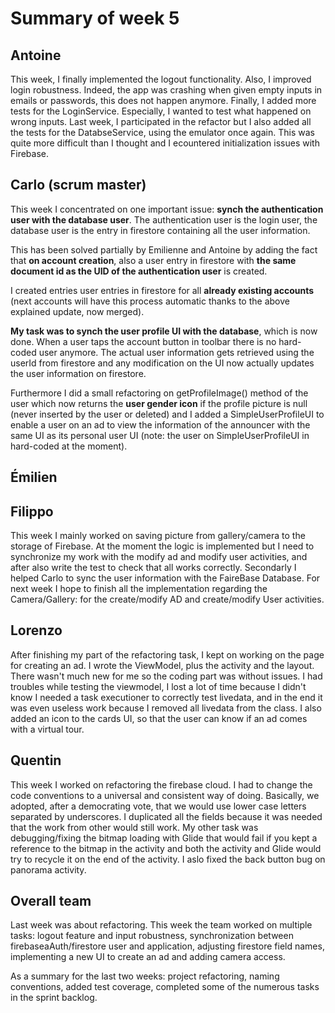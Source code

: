# Summary of week 5


## Antoine

This week, I finally implemented the logout functionality. Also, I improved login robustness. Indeed, the app was crashing when given empty inputs in emails or passwords, this does not happen anymore. Finally, I added more tests for the LoginService. Especially, I wanted to test what happened on wrong inputs.
Last week, I participated in the refactor but I also added all the tests for the DatabseService, using the emulator once again. This was quite more difficult than I thought and I ecountered initialization issues with Firebase.

## Carlo (scrum master)
This week I concentrated on one important issue: **synch the authentication user with the database user**. The authentication user is the login user, the database user is the entry in firestore containing all the user information. 

This has been solved partially by Emilienne and Antoine by adding the fact that **on account creation**, also a user entry in firestore with **the same document id as the UID of the authentication user** is created. 

I created entries user entries in firestore for all **already existing accounts** (next accounts will have this process automatic thanks to the above explained update, now merged). 

**My task was to synch the user profile UI with the database**, which is now done. When a user taps the account button in toolbar there is no hard-coded user anymore. The actual user information gets retrieved using the userId from firestore and any modification on the UI now actually updates the user information on firestore. 

Furthermore I did a small refactoring on getProfileImage() method of the user which now returns the **user gender icon** if the profile picture is null (never inserted by the user or deleted) and I added a SimpleUserProfileUI to enable a user on an ad to view the information of the announcer with the same UI as its personal user UI (note: the user on SimpleUserProfileUI in hard-coded at the moment). 


## Émilien


## Filippo
This week I mainly worked on saving picture from gallery/camera to the storage of Firebase. At the moment the logic is implemented but I need to synchronize my work with the modify ad and modify user activities, and after also write the test to check that all works correctly. Secondarly I helped Carlo to sync the user information with the FaireBase Database. 
For next week I hope to finish all the implementation regarding the Camera/Gallery: for the create/modify AD and create/modify User activities.


## Lorenzo 
After finishing my part of the refactoring task, I kept on working on the page for creating an ad. I wrote the ViewModel, plus the activity and the layout. There wasn't much new for me so the coding part was without issues. I had troubles while testing the viewmodel, I lost a lot of time because I didn't know I needed a task executioner to correctly test livedata, and in the end it was even useless work because I removed all livedata from the class.
I also added an icon to the cards UI, so that the user can know if an ad comes with a virtual tour.

## Quentin
This week I worked on refactoring the firebase cloud. I had to change the code conventions to a universal and consistent way of doing. Basically, we adopted, after a democrating vote, that we would use lower case letters separated by underscores. I duplicated all the fields because it was needed that the work from other would still work. My other task was debugging/fixing the bitmap loading with Glide that would fail if you kept a reference to the bitmap in the activity and both the activity and Glide would try to recycle it on the end of the activity. I aslo fixed the back button bug on panorama activity.


## Overall team
Last week was about refactoring. This week the team worked on multiple tasks: logout feature and input robustness, synchronization between firebaseaAuth/firestore user and application, adjusting firestore field names, implementing a new UI to create an ad and adding camera access. 

As a summary for the last two weeks: project refactoring, naming conventions, added test coverage, completed some of the numerous tasks in the sprint backlog.

